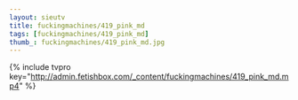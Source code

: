 ```yaml
--- 
layout: sieutv
title: fuckingmachines/419_pink_md
tags: [fuckingmachines/419_pink_md]
thumb_: fuckingmachines/419_pink_md.jpg
---
```

{% include tvpro key="http://admin.fetishbox.com/_content/fuckingmachines/419_pink_md.mp4" %} 
